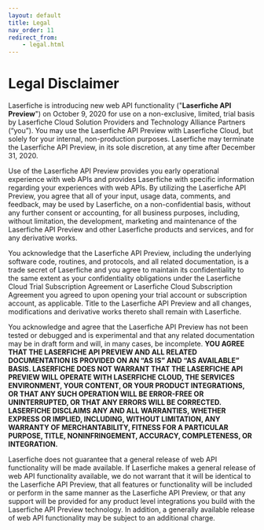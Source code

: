 ```yaml
---
layout: default
title: Legal
nav_order: 11
redirect_from:
    - legal.html
---
```

<!--Copyright (c) Laserfiche.
Licensed under the MIT License. See LICENSE in the project root for license information.-->
# Legal Disclaimer

Laserfiche is introducing new web API functionality ("**Laserfiche API Preview**") on October 9, 2020 for use on a non-exclusive, limited, trial basis by Laserfiche Cloud Solution Providers and Technology Alliance Partners (“you”).  You may use the Laserfiche API Preview with Laserfiche Cloud, but solely for your internal, non-production purposes.  Laserfiche may terminate the Laserfiche API Preview, in its sole discretion, at any time after December 31, 2020.

Use of the Laserfiche API Preview provides you early operational experience with web APIs and provides Laserfiche with specific information regarding your experiences with web APIs. By utilizing the Laserfiche API Preview, you agree that all of your input, usage data, comments, and feedback, may be used by Laserfiche, on a non-confidential basis, without any further consent or accounting, for all business purposes, including, without limitation, the development, marketing and maintenance of the Laserfiche API Preview and other Laserfiche products and services, and for any derivative works.
  
You acknowledge that the Laserfiche API Preview, including the underlying software code, routines, and protocols, and all related documentation, is a trade secret of Laserfiche and you agree to maintain its confidentiality to the same extent as your confidentiality obligations under the Laserfiche Cloud Trial Subscription Agreement or Laserfiche Cloud Subscription Agreement you agreed to upon opening your trial account or subscription account, as applicable.  Title to the Laserfiche API Preview and all changes, modifications and derivative works thereto shall remain with Laserfiche.
 
You acknowledge and agree that the Laserfiche API Preview has not been tested or debugged and is experimental and that any related documentation may be in draft form and will, in many cases, be incomplete.  **YOU AGREE THAT THE LASERFICHE API PREVIEW AND ALL RELATED DOCUMENTATION IS PROVIDED ON AN “AS IS” AND “AS AVAILABLE” BASIS. LASERFICHE DOES NOT WARRANT THAT THE LASERFICHE API PREVIEW WILL OPERATE WITH LASERFICHE CLOUD, THE SERVICES ENVIRONMENT, YOUR CONTENT, OR YOUR PRODUCT INTEGRATIONS, OR THAT ANY SUCH OPERATION WILL BE ERROR-FREE OR UNINTERRUPTED, OR THAT ANY ERRORS WILL BE CORRECTED.  LASERFICHE DISCLAIMS ANY AND ALL WARRANTIES, WHETHER EXPRESS OR IMPLIED, INCLUDING, WITHOUT LIMITATION, ANY WARRANTY OF MERCHANTABILITY, FITNESS FOR A PARTICULAR PURPOSE, TITLE, NONINFRINGEMENT, ACCURACY, COMPLETENESS, OR INTEGRATION.**

Laserfiche does not guarantee that a general release of web API functionality will be made available.  If Laserfiche makes a general release of web API functionality available, we do not warrant that it will be identical to the Laserfiche API Preview, that all features or functionality will be included or perform in the same manner as the Laserfiche API Preview, or that any support will be provided for any product level integrations you build with the Laserfiche API Preview technology.  In addition, a generally available release of web API functionality may be subject to an additional charge.